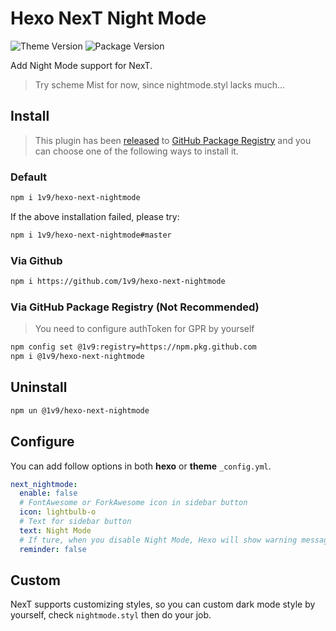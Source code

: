# Hexo NexT Night Mode

![Theme Version](https://img.shields.io/badge/NexT-v7.3.0+-blue.svg?style=flat-square)
![Package Version](https://img.shields.io/github/package-json/v/1v9/hexo-next-nightmode?style=flat-square)

Add Night Mode support for NexT.

> Try scheme Mist for now, since nightmode.styl lacks much...

## Install

> This plugin has been [released](https://github.com/1v9/hexo-next-nightmode/packages/26527) to [GitHub Package Registry](https://github.com/features/package-registry) and you can choose one of the following ways to install it.

### Default

```bash
npm i 1v9/hexo-next-nightmode
```

If the above installation failed, please try:

```bash
npm i 1v9/hexo-next-nightmode#master
```

### Via Github

```bash
npm i https://github.com/1v9/hexo-next-nightmode
```

### Via GitHub Package Registry (Not Recommended)

> You need to configure authToken for GPR by yourself

```bash
npm config set @1v9:registry=https://npm.pkg.github.com
npm i @1v9/hexo-next-nightmode
```

## Uninstall

```bash
npm un @1v9/hexo-next-nightmode
```

## Configure

You can add follow options in both **hexo** or **theme** `_config.yml`.

```yml
next_nightmode:
  enable: false
  # FontAwesome or ForkAwesome icon in sidebar button
  icon: lightbulb-o
  # Text for sidebar button
  text: Night Mode
  # If ture, when you disable Night Mode, Hexo will show warning messages in your console.
  reminder: false
```

## Custom

NexT supports customizing styles, so you can custom dark mode style by yourself, check `nightmode.styl` then do your job.
